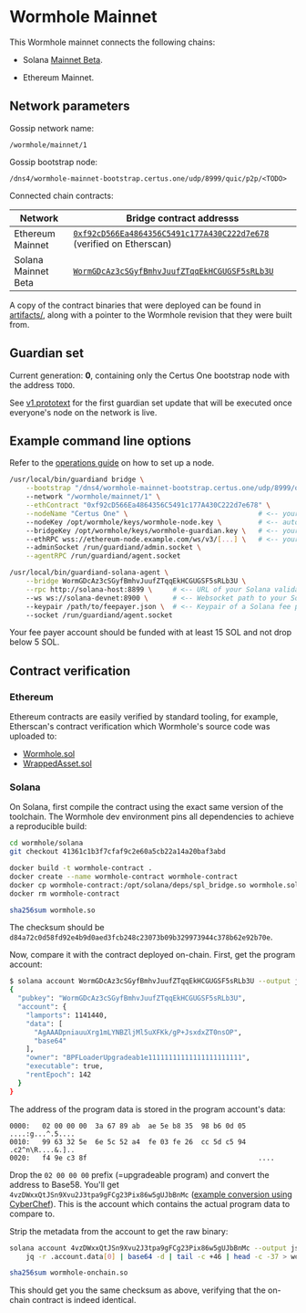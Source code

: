 # Wormhole Mainnet

This Wormhole mainnet connects the following chains:

- Solana [Mainnet Beta](https://docs.solana.com/clusters#mainnet-beta).

- Ethereum Mainnet.

## Network parameters

Gossip network name:

    /wormhole/mainnet/1

Gossip bootstrap node:

    /dns4/wormhole-mainnet-bootstrap.certus.one/udp/8999/quic/p2p/<TODO>

Connected chain contracts:

| Network             | Bridge contract addresss                       |
|---------------------|------------------------------------------------|
| Ethereum Mainnet    | [`0xf92cD566Ea4864356C5491c177A430C222d7e678`](https://etherscan.io/address/0xf92cD566Ea4864356C5491c177A430C222d7e678) (verified on Etherscan) |
| Solana Mainnet Beta | [`WormGDcAz3cSGyfBmhvJuufZTqqEkHCGUGSF5sRLb3U`](https://explorer.solana.com/address/WormGDcAz3cSGyfBmhvJuufZTqqEkHCGUGSF5sRLb3U?cluster=mainnet-beta) |

A copy of the contract binaries that were deployed can be found in [artifacts/](artifacts), along with a pointer to the
Wormhole revision that they were built from.

## Guardian set

Current generation: **0**, containing only the Certus One bootstrap node with the
address `TODO`.

See [v1.prototext](guardianset/v1.prototxt) for the first guardian set update that will be executed once everyone's
node on the network is live.

## Example command line options

Refer to the [operations guide](https://github.com/certusone/wormhole/blob/master/docs/operations.md) on how to set up a node.

```bash
/usr/local/bin/guardiand bridge \
    --bootstrap "/dns4/wormhole-mainnet-bootstrap.certus.one/udp/8999/quic/p2p/12D3KooWNMWC62BBEGgwuvTP1RGroSKbn8DNRubUKBcGwkrDk9dy"
    --network "/wormhole/mainnet/1" \
    --ethContract "0xf92cD566Ea4864356C5491c177A430C222d7e678" \
    --nodeName "Certus One" \                                # <-- your node's name (for network explorer usage)
    --nodeKey /opt/wormhole/keys/wormhole-node.key \         # <-- auto-generated node key
    --bridgeKey /opt/wormhole/keys/wormhole-guardian.key \   # <-- your guardian key generated by "guardiand keygen"
    --ethRPC wss://ethereum-node.example.com/ws/v3/[...] \   # <-- your ETH full/light node websocket URI
    --adminSocket /run/guardiand/admin.socket \
    --agentRPC /run/guardiand/agent.socket
```

```bash
/usr/local/bin/guardiand-solana-agent \
    --bridge WormGDcAz3cSGyfBmhvJuufZTqqEkHCGUGSF5sRLb3U \
    --rpc http://solana-host:8899 \     # <-- URL of your Solana validator RPC server
    --ws ws://solana-devnet:8900 \      # <-- Websocket path to your Solana validator PubSub port (RPC port +1)
    --keypair /path/to/feepayer.json \  # <-- Keypair of a Solana fee payer account with ~10 SOL in it
    --socket /run/guardiand/agent.socket
```

Your fee payer account should be funded with at least 15 SOL and not drop below 5 SOL.

## Contract verification

### Ethereum

Ethereum contracts are easily verified by standard tooling, for example, Etherscan's contract verification which
Wormhole's source code was uploaded to:

- [Wormhole.sol](https://etherscan.io/address/0xf92cD566Ea4864356C5491c177A430C222d7e678#contracts)
- [WrappedAsset.sol](https://etherscan.io/address/0x9A5e27995309a03f8B583feBdE7eF289FcCdC6Ae#contracts)

### Solana

On Solana, first compile the contract using the exact same version of the toolchain. The Wormhole dev environment pins
all dependencies to achieve a reproducible build:

```bash
cd wormhole/solana
git checkout 41361c1b3f7cfaf9c2e60a5cb22a14a20baf3abd

docker build -t wormhole-contract .
docker create --name wormhole-contract wormhole-contract
docker cp wormhole-contract:/opt/solana/deps/spl_bridge.so wormhole.sol
docker rm wormhole-contract

sha256sum wormhole.so
```

The checksum should be `d84a72c0d58fd92e4b9d0aed3fcb248c23073b09b329973944c378b62e92b70e`.

Now, compare it with the contract deployed on-chain. First, get the program account:

```bash
$ solana account WormGDcAz3cSGyfBmhvJuufZTqqEkHCGUGSF5sRLb3U --output json 
{
  "pubkey": "WormGDcAz3cSGyfBmhvJuufZTqqEkHCGUGSF5sRLb3U",
  "account": {
    "lamports": 1141440,
    "data": [
      "AgAAADpniauuXrg1mLYNBZljMl5uXFKk/gP+JsxdxZT0nsOP",
      "base64"
    ],
    "owner": "BPFLoaderUpgradeab1e11111111111111111111111",
    "executable": true,
    "rentEpoch": 142
  }
}
```

The address of the program data is stored in the program account's data:

```
0000:   02 00 00 00  3a 67 89 ab  ae 5e b8 35  98 b6 0d 05   ....:g...^.5....
0010:   99 63 32 5e  6e 5c 52 a4  fe 03 fe 26  cc 5d c5 94   .c2^n\R....&.]..
0020:   f4 9e c3 8f                                          ....
```

Drop the `02 00 00 00` prefix (=upgradeable program) and convert the address to Base58. You'll get
`4vzDWxxQtJSn9Xvu2J3tpa9gFCg23Pix86w5gUJbBnMc` ([example conversion using CyberChef](https://gchq.github.io/CyberChef/#recipe=JPath_expression('account.data%5B0%5D','%5C%5Cn')From_Base64('A-Za-z0-9%2B/%3D',true)Drop_bytes(0,4,false)To_Base58('123456789ABCDEFGHJKLMNPQRSTUVWXYZabcdefghijkmnopqrstuvwxyz')&input=ewogICJwdWJrZXkiOiAiV29ybUdEY0F6M2NTR3lmQm1odkp1dWZaVHFxRWtIQ0dVR1NGNXNSTGIzVSIsCiAgImFjY291bnQiOiB7CiAgICAibGFtcG9ydHMiOiAxMTQxNDQwLAogICAgImRhdGEiOiBbCiAgICAgICJBZ0FBQURwbmlhdXVYcmcxbUxZTkJabGpNbDV1WEZLay9nUCtKc3hkeFpUMG5zT1AiLAogICAgICAiYmFzZTY0IgogICAgXSwKICAgICJvd25lciI6ICJCUEZMb2FkZXJVcGdyYWRlYWIxZTExMTExMTExMTExMTExMTExMTExMTExIiwKICAgICJleGVjdXRhYmxlIjogdHJ1ZSwKICAgICJyZW50RXBvY2giOiAxNDIKICB9Cn0K)).
This is the account which contains the actual program data to compare to.

Strip the metadata from the account to get the raw binary:

```bash
solana account 4vzDWxxQtJSn9Xvu2J3tpa9gFCg23Pix86w5gUJbBnMc --output json | \
    jq -r .account.data[0] | base64 -d | tail -c +46 | head -c -37 > wormhole-onchain.so

sha256sum wormhole-onchain.so
```

This should get you the same checksum as above, verifying that the on-chain contract is indeed identical.
